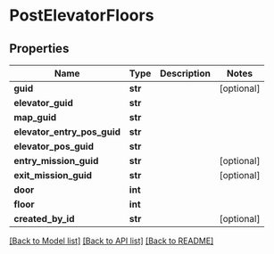 # PostElevatorFloors

## Properties
Name | Type | Description | Notes
------------ | ------------- | ------------- | -------------
**guid** | **str** |  | [optional] 
**elevator_guid** | **str** |  | 
**map_guid** | **str** |  | 
**elevator_entry_pos_guid** | **str** |  | 
**elevator_pos_guid** | **str** |  | 
**entry_mission_guid** | **str** |  | [optional] 
**exit_mission_guid** | **str** |  | [optional] 
**door** | **int** |  | 
**floor** | **int** |  | 
**created_by_id** | **str** |  | [optional] 

[[Back to Model list]](../README.md#documentation-for-models) [[Back to API list]](../README.md#documentation-for-api-endpoints) [[Back to README]](../README.md)


